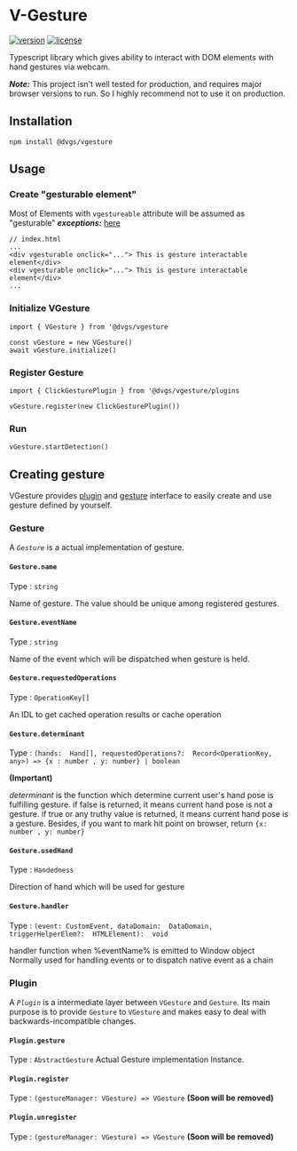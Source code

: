 # V-Gesture

[//]: <> (start placeholder for auto-badger)

[![version](https://img.shields.io/npm/v/@dvgs/vgesture.svg?style=flat-square)](https://npmjs.org/@dvgs/vgesture)
[![license](https://img.shields.io/npm/l/@dvgs/vgesture?color=%23007a1f&style=flat-square)](https://github.com/dovigod/V-Gesture/LICENSE)

[//]: <> (end placeholder for auto-badger)
Typescript library which gives ability to interact with DOM elements with hand gestures via webcam.

**_Note:_** This project isn't well tested for production, and requires major browser versions to run. So I highly recommend not to use it on production.

## Installation

```
npm install @dvgs/vgesture
```

## Usage

### Create **"gesturable element"**

Most of Elements with `vgestureable` attribute will be assumed as "gesturable"
**_exceptions:_** [here](https://github.com/dovigod/V-Gesture/blob/main/src/utils/dom/traverse.ts)

```
// index.html
...
<div vgesturable onclick="..."> This is gesture interactable element</div>
<div vgesturable onclick="..."> This is gesture interactable element</div>
...
```

### Initialize VGesture

```
import { VGesture } from '@dvgs/vgesture

const vGesture = new VGesture()
await vGesture.initialize()
```

### Register Gesture

```
import { ClickGesturePlugin } from '@dvgs/vgesture/plugins

vGesture.register(new ClickGesturePlugin())
```

### Run

```
vGesture.startDetection()
```

## Creating gesture

VGesture provides [plugin](https://github.com/dovigod/V-Gesture/blob/main/src/Plugins/Plugin.ts) and [gesture](https://github.com/dovigod/V-Gesture/blob/main/src/Gestures/Gesture.ts) interface to easily create and use gesture defined by yourself.

### Gesture

A _`Gesture`_ is a actual implementation of gesture.

#### `Gesture.name`

Type : `string`

Name of gesture. The value should be unique among registered gestures.

#### `Gesture.eventName`

Type : `string`

Name of the event which will be dispatched when gesture is held.

#### `Gesture.requestedOperations`

Type : `OperationKey[]`

An IDL to get cached operation results or cache operation

#### `Gesture.determinant`

Type : `(hands:  Hand[], requestedOperations?:  Record<OperationKey, any>) => {x : number , y: number} | boolean`

**(Important)**

_determinant_ is the function which determine current user's hand pose is fulfilling gesture.
if false is returned, it means current hand pose is not a gesture.
if true or any truthy value is returned, it means current hand pose is a gesture.
Besides, if you want to mark hit point on browser, return `{x: number , y: number}`

#### `Gesture.usedHand`

Type : `Handedness`

Direction of hand which will be used for gesture

#### `Gesture.handler`

Type : `(event: CustomEvent, dataDomain:  DataDomain, triggerHelperElem?:  HTMLElement):  void`

handler function when %eventName% is emitted to Window object
Normally used for handling events or to dispatch native event as a chain

### Plugin

A _`Plugin`_ is a intermediate layer between `VGesture` and `Gesture`.
Its main purpose is to provide `Gesture` to `VGesture` and makes easy to deal with backwards-incompatible changes.

#### `Plugin.gesture`

Type : `AbstractGesture`
Actual Gesture implementation Instance.

#### `Plugin.register`

Type : `(gestureManager: VGesture) => VGesture`
**(Soon will be removed)**

#### `Plugin.unregister`

Type : `(gestureManager: VGesture) => VGesture`
**(Soon will be removed)**
